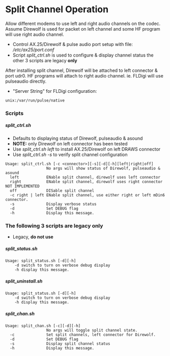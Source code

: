 # Split Channel Operation

Allow different modems to use left and right audio channels on the
codec.  Assume Direwolf is used for packet on left channel and some HF
program will use right audio channel.

* Control AX.25/Direwolf & pulse audio port setup with file: _/etc/ax25/port.conf_
* Script _split_ctrl.sh_ is used to configure & display channel status the other 3 scripts are legacy **only**

After installing split channel, Direwolf will be attached to left connector & port udr0. HF programs will attach to right audio channel.
ie. FLDigi will use pulseaudio directly.
 *  "Server String" for FLDigi configuration:
```
unix:/var/run/pulse/native
```

### Scripts

##### split_ctrl.sh
* Defaults to displaying status of Direwolf, pulseaudio & asound
* **NOTE:** only Direwolf on left connector has been tested
* Use _split_ctrl.sh left_ to install AX.25/Direwolf on left DRAWS connector
* Use _split_ctrl.sh -s_ to verify split channel configuration

```
Usage: split_ctrl.sh [-c <connector>][-s][-d][-h][left|right|off]
                  No args will show status of Direwolf, pulseaudio & asound
  left            ENable split channel, direwolf uses left connector
  right           ENable split channel, direwolf uses right connector NOT IMPLEMENTED
  off             DISable split channel
  -c right | left ENable split channel, use either right or left mDin6 connector.
  -s              Display verbose status
  -d              Set DEBUG flag
  -h              Display this message.
```

### The following 3 scripts are legacy only

* Legacy, **do not use**

##### split_status.sh
```
Usage: split_status.sh [-d][-h]
    -d switch to turn on verbose debug display
    -h display this message.
```

##### split_uninstall.sh
```
Usage: split_status.sh [-d][-h]
    -d switch to turn on verbose debug display
    -h display this message.
```

##### split_chan.sh

```
Usage: split_chan.sh [-c][-d][-h]
                  No args will toggle split channel state.
  -c              Set split channels, left connector for Direwolf.
  -d              Set DEBUG flag
  -s              Display split channel status
  -h              Display this message.
```

